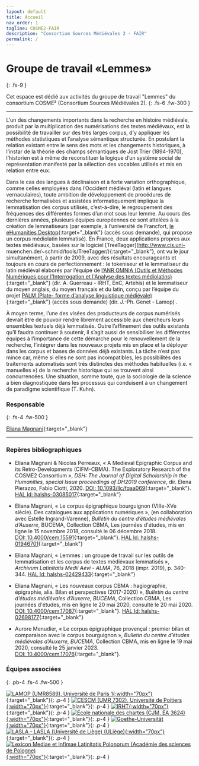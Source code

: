 ```yaml
---
layout: default
title: Accueil
nav_order: 1
tagline: COSME2-FAIR
description: "Consortium Sources Médiévales 2 - FAIR"
permalink: /
---
```


# Groupe de travail «Lemmes»
{: .fs-9 }

Cet espace est dédié aux activités du groupe de travail "Lemmes" du consortium COSME² (Consortium Sources Médiévales 2). 
{: .fs-6 .fw-300 }

---

L’un des changements importants dans la recherche en histoire médiévale, produit par la multiplication des numérisations des textes médiévaux, est la possibilité de travailler sur des très larges corpus, d’y appliquer les méthodes statistiques et l’analyse sémantique structurée. En postulant la relation existant entre le sens des mots et les changements historiques, à l’instar de la théorie des champs sémantiques de Jost Trier (1894-1970), l’historien est à même de reconstituer la logique d’un système social de représentation manifesté par la sélection des vocables utilisés et mis en relation entre eux.

Dans le cas des langues à déclinaison et à forte variation orthographique, comme celles employées dans l’Occident médiéval (latin et langues vernaculaires), toute ambition de développement de procédures de recherche formalisées et assistées informatiquement implique la lemmatisation des corpus utilisés, c’est-à-dire, le regroupement des fréquences des différentes formes d’un mot sous leur lemme. Au cours des dernières années, plusieurs équipes européennes ce sont attelées à la création de lemmatiseurs (par exemple, à l’université de Francfort, [le eHumanities Desktop](https://hudesktop.hucompute.org/desktop.jsp){:target="_blank"} (accès sous demande), qui propose un corpus médiolatin lemmatisé). En France, deux applications propres aux textes médiévaux, basées sur le logiciel [TreeTagger](http://www.cis.uni- muenchen.de/~schmid/tools/TreeTagger/){:target="_blank"}, ont vu le jour simultanément, à partir de 2009, avec des résultats encourageants et toujours en cours de perfectionnement : le tokeniseur et le lemmatiseur du latin médiéval élaborés par l’équipe de [l’ANR OMNIA (Outils et Méthodes Numériques pour l'Interrogation et l'Analyse des textes médiolatins)](http://www.glossaria.eu/treetagger/){:target="_blank"} (dir. A. Guerreau - IRHT, EnC, Artehis)  et le lemmatiseur du moyen anglais, du moyen français et du latin, conçu par l’équipe du projet [PALM (Plate- forme d’analyse linguistique médiévale)](http://palm.huma-num.fr/PALM/){:target="_blank"} (accès sous demande) (dir. J.-Ph. Genet - Lamop) .

À moyen terme, l’une des visées des producteurs de corpus numérisés devrait être de pouvoir rendre librement accessible aux chercheurs leurs ensembles textuels déjà lemmatisés. Outre l’affinement des outils existants qu’il faudra continuer à soutenir, il s’agit aussi de sensibiliser les différentes équipes à l’importance de cette démarche pour le renouvellement de la recherche, l’intégrer dans les nouveaux projets mis en place et la déployer dans les corpus et bases de données déjà existants. La tâche n’est pas mince car, même si elles ne sont pas incompatibles, les possibilités des traitements automatisés sont très distinctes des méthodes habituelles (i.e. « manuelles ») de la recherche historique qui se trouvent ainsi concurrencées. Une situation, somme toute, que la sociologie de la science a bien diagnostiquée dans les processus qui conduisent à un changement de paradigme scientifique (T. Kuhn).

### Responsable
{: .fs-4 .fw-500 }

[Eliana Magnani](https://www.pantheonsorbonne.fr/page-perso/emagnani){:target="_blank"}

---

### Repères bibliographiques

- Eliana Magnani & Nicolas Perreaux, « A Medieval Epigraphic Corpus and its Retro-Developments (CIFM-CBMA). The Exploratory Research of the COSME2 Consortium », _DSH: The Journal of Digital Scholarship in the Humanities, special Issue proceedings of DH2019 conference_, dir. Elena Pierazzo, Fabio Ciotti, 2020. [DOI: 10.1093/llc/fqaa069](https://doi.org/10.1093/llc/fqaa069){:target="_blank"}. [HAL Id: halshs-03085017](https://halshs.archives-ouvertes.fr/halshs-03085017){:target="_blank"}

- Eliana Magnani, « Le corpus épigraphique bourguignon (VIIIe-XVe siècle). Des catalogues aux applications numériques »,  (en collaboration avec Estelle Ingrand-Varenne), _Bulletin du centre d’études médiévales d’Auxerre_, BUCEMA, Collection CBMA, Les journées d'études, mis en ligne le 15 novembre 2018, consulté le 06 décembre 2018. [DOI: 10.4000/cem.15591](https://doi.org/10.4000/cem.15591){:target="_blank"}. [HAL Id: halshs-01946701](https://halshs.archives-ouvertes.fr/halshs-01946701){:target="_blank"}

- Eliana Magnani, « Lemmes : un groupe de travail sur les outils de lemmatisation et les corpus de textes médiévaux lemmatisés », _Archivum Latinitatis Medii Aevi - ALMA_, 76, 2018 (impr. 2019), p. 340-344. [HAL Id: halshs-02429433](https://halshs.archives-ouvertes.fr/halshs-02429433){:target="_blank"}

- Eliana Magnani, « Les nouveaux corpus CBMA : hagiographie, épigraphie, alia. Bilan et perspectives (2017-2020) », _Bulletin du centre d’études médiévales d’Auxerre, BUCEMA_, Collection CBMA, Les journées d'études, mis en ligne le 20 mai 2020, consulté le 20 mai 2020. [DOI: 10.4000/cem.17087](https://doi.org/10.4000/cem.17087){:target="_blank"}. [HAL Id: halshs-02698177](https://halshs.archives-ouvertes.fr/halshs-02698177){:target="_blank"}

- Aurore Menudier, « Le corpus épigraphique provençal : premier bilan et comparaison avec le corpus bourguignon », _Bulletin du centre d’études médiévales d’Auxerre, BUCEMA_, Collection CBMA, mis en ligne le 19 mai 2020, consulté le 25 janvier 2023. [DOI: 10.4000/cem.17076](https://doi.org/10.4000/cem.17076){:target="_blank"}. 

### Équipes associées
{: .pb-4 .fs-4 .fw-500 }

[![LAMOP (UMR8589), Université de Paris 1](/assets/images/logos-partners/LAMOP.jpg){:width="70px"}](https://lamop.pantheonsorbonne.fr/laboratoire-medievistique-occidentale-paris){:target="_blank"}{: .p-4 }
[![CESCM (UMR 7302), Université de Poitiers](/assets/images/logos-partners/CESCM.jpeg){:width="70px"}](https://cescm.labo.univ-poitiers.fr){:target="_blank"}{: .p-4 }
[![IRHT](/assets/images/logos-partners/IRHT.svg){:width="70px"}](https://www.irht.cnrs.fr/){:target="_blank"}{: .p-4 }
[![École nationale des chartes (CJM, EA 3624)](/assets/images/logos-partners/ENC.jpg){:width="70px"}](http://www.chartes.psl.eu){:target="_blank"}{: .p-4 }
[![Goethe-Universität](/assets/images/logos-partners/frankfurt.svg){:width="70px"}](https://www.goethe-university-frankfurt.de){:target="_blank"}{: .p-4 }
[![LASLA - LASLA (Université de Liège) (ULiège)](/assets/images/logos-partners/lasla-uliege.png){:width="70px"}](https://www.lasla.uliege.be/cms/c_8508894/fr/lasla){:target="_blank"}{: .p-4 }
[![Lexicon Mediae et Infimae Latinitatis Polonorum (Académie des sciences de Pologne)](/assets/images/logos-partners/pan.svg){:width="70px"}](https://pan.pl/){:target="_blank"}{: .p-4 }
